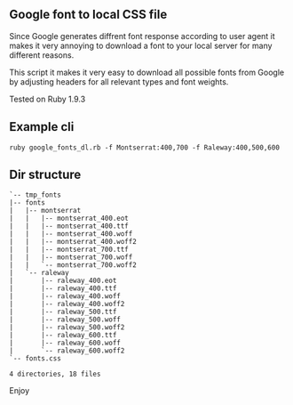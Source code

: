 ## Google font to local CSS file ##

Since Google generates diffrent font response according to user agent it makes it very annoying to download a font to your local server for many different reasons.

This script it makes it very easy to download all possible fonts from Google by adjusting headers for all relevant types and font weights.

Tested on Ruby 1.9.3

## Example cli ##

	ruby google_fonts_dl.rb -f Montserrat:400,700 -f Raleway:400,500,600


## Dir structure ##

	`-- tmp_fonts
    |-- fonts
    |   |-- montserrat
    |   |   |-- montserrat_400.eot
    |   |   |-- montserrat_400.ttf
    |   |   |-- montserrat_400.woff
    |   |   |-- montserrat_400.woff2
    |   |   |-- montserrat_700.ttf
    |   |   |-- montserrat_700.woff
    |   |   `-- montserrat_700.woff2
    |   `-- raleway
    |       |-- raleway_400.eot
    |       |-- raleway_400.ttf
    |       |-- raleway_400.woff
    |       |-- raleway_400.woff2
    |       |-- raleway_500.ttf
    |       |-- raleway_500.woff
    |       |-- raleway_500.woff2
    |       |-- raleway_600.ttf
    |       |-- raleway_600.woff
    |       `-- raleway_600.woff2
    `-- fonts.css
    
    4 directories, 18 files
	

Enjoy
